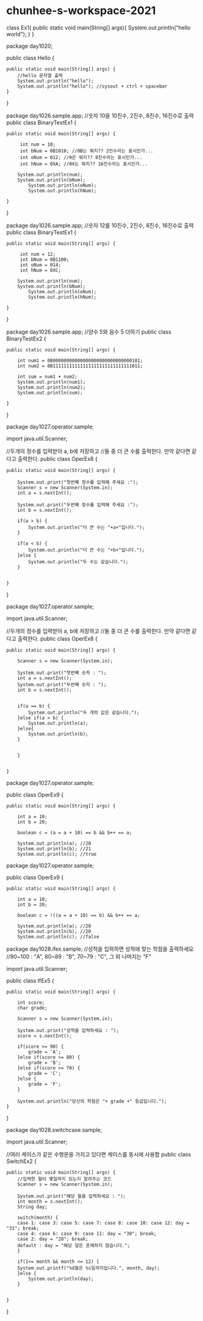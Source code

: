 # chunhee-s-workspace-2021

class Ex1{
	public static void main(String[] args){
		System.out.println("hello world");
	}
}




package day1020;

public class Hello {

	public static void main(String[] args) {
		//hello 문자열 출력
		System.out.println("hello");
		System.out.println("hello"); //sysout + ctrl + spacebar
	}

}





package day1026.sample.app;
//숫자 10을 10진수, 2진수, 8진수, 16진수로 출력
public class BinaryTestEx1 {

	public static void main(String[] args) {

	     int num = 10;
	     int bNum = 0B1010; //0B는 뭐지?? 2진수라는 표시인가...
	     int oNum = 012; //0은 뭐지?? 8진수라는 표시인가...
	     int hNum = 0XA; //0X는 뭐지?? 16진수라는 표시인가...

	    System.out.println(num);
	    System.out.println(bNum);
            System.out.println(oNum);
            System.out.println(hNum);
		
	}

}




package day1026.sample.app;
//숫자 12를 10진수, 2진수, 8진수, 16진수로 출력
public class BinaryTestEx1 {

	public static void main(String[] args) {

	     int num = 12;
	     int bNum = 0B1100;
	     int oNum = 014;
	     int hNum = 0XC;

	    System.out.println(num);
	    System.out.println(bNum);
            System.out.println(oNum);
            System.out.println(hNum);
		
	}

}



package day1026.sample.app;
//양수 5와 음수 5 더하기
public class BinaryTestEx2 {

	public static void main(String[] args) {

		int num1 = 0B00000000000000000000000000000101;
		int num2 = 0B11111111111111111111111111111011;
		
		int sum = num1 + num2;
		System.out.println(num1);
		System.out.println(num2);
		System.out.println(sum);
		
	}

}



package day1027.operator.sample;

import java.util.Scanner;

//두개의 정수를 입력받아 a, b에 저장하고 
//둘 중 더 큰 수를 출력한다. 만약 같다면 같다고 출력한다.
public class OperEx8 {

	public static void main(String[] args) {

		System.out.print("첫번째 정수를 입력해 주세요 :");
		Scanner s = new Scanner(System.in);
		int a = s.nextInt();
		
		System.out.print("두번째 정수를 입력해 주세요 :");
		int b = s.nextInt();
		
		if(a > b) {
			System.out.println("더 큰 수는 "+a+"입니다.");
		}
		
		if(a < b) {
			System.out.println("더 큰 수는 "+b+"입니다.");
		}else {
			System.out.println("두 수는 같습니다.");
		}
		
		
	}

}



package day1027.operator.sample;

import java.util.Scanner;

//두개의 정수를 입력받아 a, b에 저장하고 
//둘 중 더 큰 수를 출력한다. 만약 같다면 같다고 출력한다.
public class OperEx8 {

	public static void main(String[] args) {

		Scanner s = new Scanner(System.in);
		
		System.out.print("첫번째 숫자 : ");
		int a = s.nextInt();
		System.out.print("두번째 숫자 : ");
		int b = s.nextInt();
		
		
		if(a == b) {
			System.out.println("두 개의 값은 같습니다.");
		}else if(a > b) {
			System.out.println(a);
		}else{
			System.out.println(b);
		}
		
	
		}
		
		
	}



package day1027.operator.sample;

public class OperEx9 {

	public static void main(String[] args) {

		int a = 10;
		int b = 20;
		
		boolean c = (a = a + 10) == b && b++ == a;
		
		System.out.println(a); //20
		System.out.println(b); //21
		System.out.println(c); //true



package day1027.operator.sample;

public class OperEx9 {

	public static void main(String[] args) {

		int a = 10;
		int b = 20;
		
		boolean c = !((a = a + 10) == b) && b++ == a;
		
		System.out.println(a); //20
		System.out.println(b); //20
		System.out.println(c); //false




package day1028.ifex.sample;
//성적을 입력하면 성적에 맞는 학점을 출력하세요
//90~100 : "A", 80~89 : "B", 70~79 : "C", 그 외 나머지는 "F"

import java.util.Scanner;

public class IfEx5 {

	public static void main(String[] args) {

		int score;
		char grade;
		
		Scanner s = new Scanner(System.in);
		
		System.out.print("성적을 입력하세요 : ");
		score = s.nextInt();
		
		if(score >= 90) {
			grade = 'A';
		}else if(score >= 80) {
			grade = 'B';
		}else if(score >= 70) {
			grade = 'C';
		}else {
			grade = 'F';
		}
		
		System.out.println("당신의 학점은 "+ grade +" 등급입니다.");
	}

}


package day1028.switchcase.sample;

import java.util.Scanner;

//여러 케이스가 같은 수행문을 가지고 있다면 케이스를 동시에 사용함
public class SwitchEx2 {

	public static void main(String[] args) {
		//입력한 월이 몇일까지 있는지 알려주는 코드
		Scanner s = new Scanner(System.in);
		
		System.out.print("해당 월을 입력하세요 : ");
		int month = s.nextInt();
		String day;
		
		switch(month) {
		case 1: case 3: case 5: case 7: case 8: case 10: case 12: day = "31"; break;
		case 4: case 6: case 9: case 11: day = "30"; break;
		case 2: day = "28"; break;
		default : day = "해당 달은 존재하지 않습니다.";
		}
		
		if(1<= month && month <= 12) {
		System.out.printf("%d월은 %s일까지입니다.", month, day);	
		}else {
			System.out.println(day);
		}
		 
		 
	}

}
